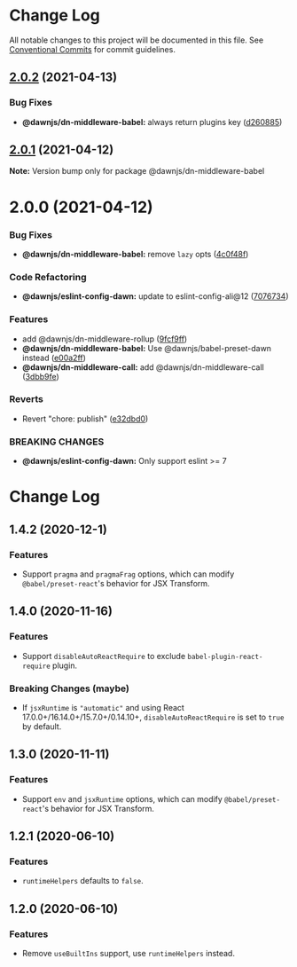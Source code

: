 # Change Log

All notable changes to this project will be documented in this file.
See [Conventional Commits](https://conventionalcommits.org) for commit guidelines.

## [2.0.2](https://github.com/alibaba/dawn/compare/@dawnjs/dn-middleware-babel@2.0.1...@dawnjs/dn-middleware-babel@2.0.2) (2021-04-13)


### Bug Fixes

* **@dawnjs/dn-middleware-babel:** always return plugins key ([d260885](https://github.com/alibaba/dawn/commit/d2608856e1298dacc5791cd95131da6bba6268fb))





## [2.0.1](https://github.com/alibaba/dawn/compare/@dawnjs/dn-middleware-babel@2.0.0...@dawnjs/dn-middleware-babel@2.0.1) (2021-04-12)

**Note:** Version bump only for package @dawnjs/dn-middleware-babel





# 2.0.0 (2021-04-12)


### Bug Fixes

* **@dawnjs/dn-middleware-babel:** remove `lazy` opts ([4c0f48f](https://github.com/alibaba/dawn/commit/4c0f48f8643ca9c5f1d6b38e2e1aebe089986ea6))


### Code Refactoring

* **@dawnjs/eslint-config-dawn:** update to eslint-config-ali@12 ([7076734](https://github.com/alibaba/dawn/commit/707673406cf6987d21cb91d9a4abccf3e7e3bccd))


### Features

* add @dawnjs/dn-middleware-rollup ([9fcf9ff](https://github.com/alibaba/dawn/commit/9fcf9ffa269a8c1fe5c8744ab92e693f30fd98f2))
* **@dawnjs/dn-middleware-babel:** Use @dawnjs/babel-preset-dawn instead ([e00a2ff](https://github.com/alibaba/dawn/commit/e00a2ff76e3d4b7bad4ddbc740d3c2adb42da6bc))
* **@dawnjs/dn-middleware-call:** add @dawnjs/dn-middleware-call ([3dbb9fe](https://github.com/alibaba/dawn/commit/3dbb9fe8fbadb0e9b318c24e3c59510eeef3ca25))


### Reverts

* Revert "chore: publish" ([e32dbd0](https://github.com/alibaba/dawn/commit/e32dbd0d9aa3f3b76e6e707504840c1b7e8c0705))


### BREAKING CHANGES

* **@dawnjs/eslint-config-dawn:** Only support eslint >= 7





# Change Log

## 1.4.2 (2020-12-1)

### Features

- Support `pragma` and `pragmaFrag` options, which can modify `@babel/preset-react`'s behavior for JSX Transform.

## 1.4.0 (2020-11-16)

### Features

- Support `disableAutoReactRequire` to exclude `babel-plugin-react-require` plugin.

### Breaking Changes (maybe)

- If `jsxRuntime` is `"automatic"` and using React 17.0.0+/16.14.0+/15.7.0+/0.14.10+, `disableAutoReactRequire` is set to `true` by default.

## 1.3.0 (2020-11-11)

### Features

- Support `env` and `jsxRuntime` options, which can modify `@babel/preset-react`'s behavior for JSX Transform.

## 1.2.1 (2020-06-10)

### Features

- `runtimeHelpers` defaults to `false`.

## 1.2.0 (2020-06-10)

### Features

- Remove `useBuiltIns` support, use `runtimeHelpers` instead.
